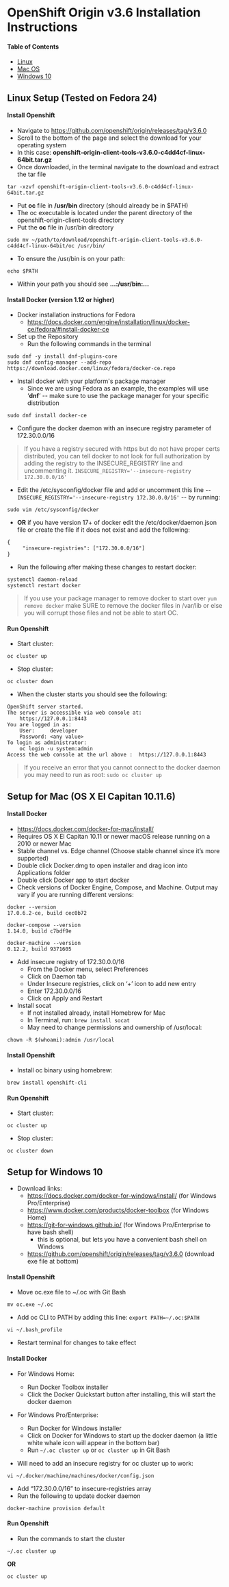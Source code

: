 # OpenShift Origin v3.6 Installation Instructions

#### Table of Contents
* [Linux](#linux)
* [Mac OS](#mac)
* [Windows 10](#windows)

<a name="linux"></a>
## Linux Setup (Tested on Fedora 24)

#### Install Openshift
* Navigate to https://github.com/openshift/origin/releases/tag/v3.6.0
* Scroll to the bottom of the page and select the download for your operating system
* In this case: **openshift-origin-client-tools-v3.6.0-c4dd4cf-linux-64bit.tar.gz**
* Once downloaded, in the terminal navigate to the download and extract the tar file
```
tar -xzvf openshift-origin-client-tools-v3.6.0-c4dd4cf-linux-64bit.tar.gz
```
* Put **oc** file in **/usr/bin** directory (should already be in $PATH)
* The oc executable is located under the parent directory of the openshift-origin-client-tools  directory
* Put the **oc** file in /usr/bin directory
```
sudo mv ~/path/to/download/openshift-origin-client-tools-v3.6.0-c4dd4cf-linux-64bit/oc /usr/bin/
```
* To ensure the /usr/bin is on your path:
```
echo $PATH
```
  * Within your path you should see **...:/usr/bin:...**

#### Install Docker (version 1.12 or higher)
* Docker installation instructions for Fedora
   * https://docs.docker.com/engine/installation/linux/docker-ce/fedora/#install-docker-ce
* Set up the Repository
   * Run the following commands in the terminal
```
sudo dnf -y install dnf-plugins-core
sudo dnf config-manager --add-repo  https://download.docker.com/linux/fedora/docker-ce.repo
```

* Install docker with your platform's package manager
   * Since we are using Fedora as an example, the examples will use ‘**dnf**’ -- make sure to use the package manager for your specific distribution
```
sudo dnf install docker-ce
```
* Configure the docker daemon with an insecure registry parameter of 172.30.0.0/16

> If you have a registry secured with https but do not have proper certs
> distributed, you can tell docker to not look for full authorization by
> adding the registry to the INSECURE_REGISTRY line and uncommenting it.
> ```INSECURE_REGISTRY='--insecure-registry 172.30.0.0/16'```
  * Edit the /etc/sysconfig/docker file and add or uncomment this line -- ```INSECURE_REGISTRY='--insecure-registry 172.30.0.0/16'``` -- by running:
```
sudo vim /etc/sysconfig/docker
```
  * **OR** if you have version 17+ of docker edit the /etc/docker/daemon.json file or create the file if it does not exist and add the following:
```
{
     "insecure-registries": ["172.30.0.0/16"]
}
```

* Run the following after making these changes to restart docker:
```
systemctl daemon-reload
systemctl restart docker
```
> If you use your package manager to remove docker to start over `yum remove docker` make SURE to remove the docker files in /var/lib or else you will corrupt those files and not be able to start OC.


#### Run Openshift
* Start cluster:
```
oc cluster up
```
* Stop cluster:
```
oc cluster down
```

* When the cluster starts you should see the following: 

```
OpenShift server started.
The server is accessible via web console at:
    https://127.0.0.1:8443
You are logged in as:
    User:     developer
    Password: <any value>
To login as administrator:
    oc login -u system:admin
Access the web console at the url above :  https://127.0.0.1:8443
```

> If you receive an error that you cannot connect to the docker daemon you may need to run as root: ```sudo oc cluster up```

<a name="mac"></a>
## Setup for Mac (OS X El Capitan 10.11.6)

#### Install Docker
* https://docs.docker.com/docker-for-mac/install/
* Requires OS X El Capitan 10.11 or newer macOS release running on a 2010 or newer Mac
* Stable channel vs. Edge channel (Choose stable channel since it’s more supported)
* Double click Docker.dmg to open installer and drag icon into Applications folder
* Double click Docker app to start docker
* Check versions of Docker Engine, Compose, and Machine. Output may vary if you are running different versions:

```
docker --version
17.0.6.2-ce, build cec0b72
```
```
docker-compose --version
1.14.0, build c7bdf9e
```
```
docker-machine --version
0.12.2, build 9371605
```

* Add insecure registry of 172.30.0.0/16
  * From the Docker menu, select Preferences
  * Click on Daemon tab
  * Under Insecure registries, click on ‘+’ icon to add new entry
  * Enter 172.30.0.0/16
  * Click on Apply and Restart
* Install socat
  * If not installed already, install Homebrew for Mac
  * In Terminal, run: `brew install socat`
  * May need to change permissions and ownership of /usr/local:

```
chown -R $(whoami):admin /usr/local
```

#### Install Openshift
* Install oc binary using homebrew:
```
brew install openshift-cli
```

#### Run Openshift
* Start cluster:
```
oc cluster up
```
* Stop cluster:
```
oc cluster down
```


<a name="windows"></a>
## Setup for Windows 10

* Download links:
  * https://docs.docker.com/docker-for-windows/install/ (for Windows Pro/Enterprise)
  * https://www.docker.com/products/docker-toolbox (for Windows Home)
  * https://git-for-windows.github.io/ (for Windows Pro/Enterprise to have bash shell)
    * this is optional, but lets you have a convenient bash shell on Windows
  * https://github.com/openshift/origin/releases/tag/v3.6.0 (download exe file at bottom)

#### Install Openshift
* Move oc.exe file to ~/.oc with Git Bash
```
mv oc.exe ~/.oc
```

* Add oc CLI to PATH by adding this line: `export PATH=~/.oc:$PATH`
```
vi ~/.bash_profile
```

* Restart terminal for changes to take effect

#### Install Docker
* For Windows Home:
  * Run Docker Toolbox installer
  * Click the Docker Quickstart button after installing, this will start the docker daemon

* For Windows Pro/Enterprise:
  * Run Docker for Windows installer
  * Click on Docker for Windows to start up the docker daemon (a little white whale icon will appear in the bottom bar)
  * Run `~/.oc cluster up` or `oc cluster up` in Git Bash

* Will need to add an insecure registry for oc cluster up to work:
```
vi ~/.docker/machine/machines/docker/config.json
```
  * Add “172.30.0.0/16” to insecure-registries array
  * Run the following to update docker daemon
```
docker-machine provision default
```

#### Run Openshift
  * Run the commands to start the cluster
  ```
~/.oc cluster up
  ```
  **OR**
 ```
oc cluster up
```
